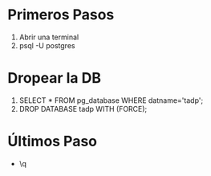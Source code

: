 # Primeros Pasos
1. Abrir una terminal
2. psql -U postgres

# Dropear la DB
1. SELECT * FROM pg_database WHERE datname='tadp';
2. DROP DATABASE tadp WITH (FORCE);

# Últimos Paso
- \q